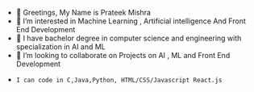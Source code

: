 - 👋 Greetings,  My Name is Prateek Mishra
- 👀 I’m interested in Machine Learning , Artificial intelligence And Front End Development 
- 🌱 I have bachelor degree in computer science and engineering with specialization in AI and ML
- 💞️ I’m looking to collaborate on Projects on AI , ML and Front End Development 
 -     I can code in C,Java,Python, HTML/CSS/Javascript React.js 
<!---
prateekmishra1700/prateekmishra1700 is a ✨ special ✨ repository because its `README.md` (this file) appears on your GitHub profile.
You can click the Preview link to take a look at your changes.
--->

